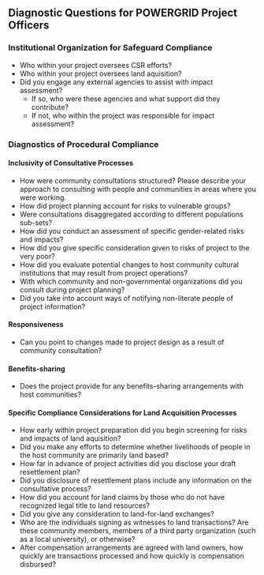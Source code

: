<!--

DEFINITIONS:

Involunary Resettlement

Negotiated Settlement

-->

## Diagnostic Questions for POWERGRID Project Officers

### Institutional Organization for Safeguard Compliance

* Who within your project oversees CSR efforts?
* Who within your project oversees land aquisition?
* Did you engage any external agencies to assist with impact assessment?
    - If so, who were these agencies and what support did they contribute?
    - If not, who within the project was responsible for impact assessment?

### Diagnostics of Procedural Compliance


#### Inclusivity of Consultative Processes

* How were community consultations structured? Please describe your approach to consulting with people and communities in areas where you were working.
* How did project planning account for risks to vulnerable groups?
* Were consultations disaggregated according to different populations sub-sets?
* How did you conduct an assessment of specific gender-related risks and impacts?
* How did you give  specific consideration given to risks of project to the very poor?
* How did you evaluate potential changes to host community cultural institutions that may result from project operations?
* With which community and non-governmental organizations did you consult during project planning?
* Did you take into account ways of notifying non-literate people of project information?

#### Responsiveness

* Can you point to changes made to project design as a result of community consultation?

#### Benefits-sharing

* Does the project provide for any benefits-sharing arrangements with host communities?


#### Specific Compliance Considerations for Land Acquisition Processes

* How early within project preparation did you begin screening for risks and impacts of land aquisition?
* Did you make any efforts to determine whether livelihoods of people in the host community are primarily land based?
* How far in advance of project activities did you disclose your draft resettlement plan?
* Did you disclosure of resettlement plans include any information on the consultative process?
* How did you account for land claims by those who do not have recognized legal title to land resources?
* Did you give any consideration to land-for-land exchanges?
* Who are the individuals signing as witnesses to land transactions?  Are these community members, members of a third party organization (such as a local university), or otherwise?
* After compensation arrangements are agreed with land owners, how quickly are transactions processed and how quickly is compensation disbursed?

